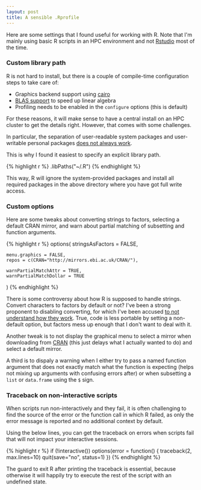 ```yaml
---
layout: post
title: A sensible .Rprofile
---
```


Here are some settings that I found useful for working with R. Note that I'm
mainly using basic R scripts in an HPC environment and not
[Rstudio](https://www.rstudio.com/) most of the time.

### Custom library path

R is not hard to install, but there is a couple of compile-time configuration
steps to take care of:

 * Graphics backend support using [cairo](http://stackoverflow.com/q/16619746)
 * [BLAS
 support](http://brettklamer.com/diversions/statistical/faster-blas-in-r/)
 to speed up linear algebra
 * Profiling needs to be enabled in the `configure` options (this is default)

For these reasons, it will make sense to have a central install on an HPC
cluster to get the details right. However, that comes with some challenges.

In particular, the separation of user-readable system packages and
user-writable personal packages [does not always
work](https://github.com/EBI-predocs/research-software/issues/57).

This is why I found it easiest to specify an explicit library path.

{% highlight r %}
.libPaths("~/.R")
{% endhighlight %}

This way, R will ignore the system-provided packages and install all required
packages in the above directory where you have got full write access.

### Custom options

Here are some tweaks about converting strings to factors, selecting a default
CRAN mirror, and warn about partial matching of subsetting and function
arguments.

{% highlight r %}
options(
    stringsAsFactors = FALSE,

    menu.graphics = FALSE,
    repos = c(CRAN="http://mirrors.ebi.ac.uk/CRAN/"),

    warnPartialMatchAttr = TRUE,
    warnPartialMatchDollar = TRUE
)
{% endhighlight %}

There is some controversy about how R is supposed to handle strings. Convert
characters to factors by default or not? I've been a strong proponent to
disabling converting, for which I've been accused [to not understand how they
work](http://stackoverflow.com/q/26060476). True, code is less portable by
setting a non-default option, but factors mess up enough that I don't want to
deal with it.

Another tweak is to not display the graphical menu to select a mirror when
downloading from [CRAN](https://cran.r-project.org/) (this just delays what I
actually wanted to do) and select a default mirror.

A third is to dispaly a warning when I either try to pass a named function
argument that does not exactly match what the function is expecting (helps not
mixing up arguments with confusing errors after) or when subsetting a `list` or
`data.frame` using the `$` sign.

### Traceback on non-interactive scripts

When scripts run non-interactively and they fail, it is often challenging to
find the source of the error or the function call in which R failed, as only
the error message is reported and no additional context by default.

Using the below lines, you can get the traceback on errors when scripts fail
that will not impact your interactive sessions.

{% highlight r %}
if (!interactive())
    options(error = function() {
        traceback(2, max.lines=10)
        quit(save="no", status=1)
    })
{% endhighlight %}

The guard to exit R after printing the traceback is essential, because
otherwise it will happily try to execute the rest of the script with an
undefined state.
